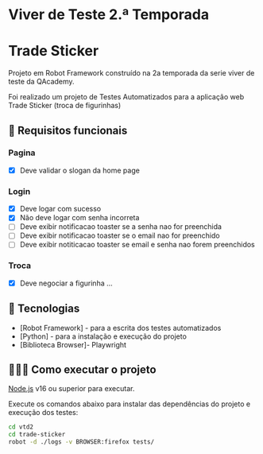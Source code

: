 

# Viver de Teste 2.ª Temporada



# Trade Sticker
Projeto em Robot Framework construído na 2a temporada da serie viver de teste da QAcademy.

Foi realizado um projeto de Testes Automatizados para a aplicação web Trade Sticker (troca de figurinhas)

## 🔖 Requisitos funcionais

### Pagina
- [X] Deve validar o slogan da home page

### Login 
- [X] Deve logar com sucesso
- [X] Não deve logar com senha incorreta
- [ ] Deve exibir notificacao toaster se a senha nao for preenchida
- [ ] Deve exibir notificacao toaster se o email nao for preenchido
- [ ] Deve exibir notiticacao toaster se email e senha nao forem preenchidos

### Troca
- [X] Deve negociar a figurinha ...

## 🚀 Tecnologias
- [Robot Framework] - para a escrita dos testes automatizados
- [Python] - para a instalação e execução do projeto
- [Biblioteca Browser]- Playwright

## 👨🏻‍💻 Como executar o projeto
[Node.js](https://nodejs.org/) v16 ou superior para executar.

Execute os comandos abaixo para instalar das dependências do projeto e execução dos testes:
```sh
cd vtd2
cd trade-sticker
robot -d ./logs -v BROWSER:firefox tests/

```

